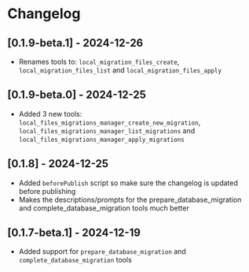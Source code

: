 # Changelog

## [0.1.9-beta.1] - 2024-12-26
- Renames tools to: `local_migration_files_create`, `local_migration_files_list` and `local_migration_files_apply`

## [0.1.9-beta.0] - 2024-12-25
- Added 3 new tools: `local_files_migrations_manager_create_new_migration`, `local_files_migrations_manager_list_migrations` and `local_files_migrations_manager_apply_migrations`

## [0.1.8] - 2024-12-25

- Added `beforePublish` script so make sure the changelog is updated before publishing
- Makes the descriptions/prompts for the prepare_database_migration and complete_database_migration tools much better

## [0.1.7-beta.1] - 2024-12-19

- Added support for `prepare_database_migration` and `complete_database_migration` tools
